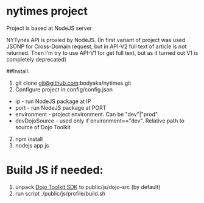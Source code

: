 # nytimes project

Project is based at NodeJS server

NYTynes API is proxied by NodeJS. (In first variant of project was used JSONP for Cross-Domain request, but in API-V2 full text of article is not returned. Then i'm try to use API-V1 for get full text, but as it turned out V1 is completely deprecated)

##Install:

1. git clone git@github.com:bodyaka/nytimes.git
2. Configure project in config/config.json
  * ip - run NodeJS package at IP
  * port - run NodeJS package at PORT
  * environment - project environment. Can be "dev"|"prod"
  * devDojoSource - used only if environment=="dev". Relative path to source of Dojo Toolkit 
2. npm install
3. nodejs app.js

# Build JS if needed:

1. unpack [Dojo Toolkit SDK](http://download.dojotoolkit.org/release-1.10.4/dojo-release-1.10.4-src.tar.gz) to public/js/dojo-src (by default)
2. run script ./public/js/profile/build.sh
